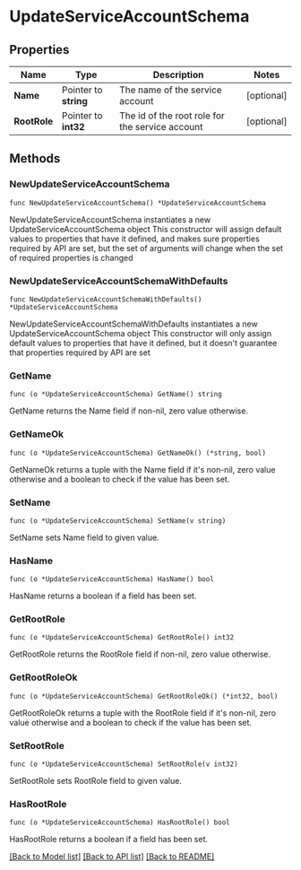 # UpdateServiceAccountSchema

## Properties

Name | Type | Description | Notes
------------ | ------------- | ------------- | -------------
**Name** | Pointer to **string** | The name of the service account | [optional] 
**RootRole** | Pointer to **int32** | The id of the root role for the service account | [optional] 

## Methods

### NewUpdateServiceAccountSchema

`func NewUpdateServiceAccountSchema() *UpdateServiceAccountSchema`

NewUpdateServiceAccountSchema instantiates a new UpdateServiceAccountSchema object
This constructor will assign default values to properties that have it defined,
and makes sure properties required by API are set, but the set of arguments
will change when the set of required properties is changed

### NewUpdateServiceAccountSchemaWithDefaults

`func NewUpdateServiceAccountSchemaWithDefaults() *UpdateServiceAccountSchema`

NewUpdateServiceAccountSchemaWithDefaults instantiates a new UpdateServiceAccountSchema object
This constructor will only assign default values to properties that have it defined,
but it doesn't guarantee that properties required by API are set

### GetName

`func (o *UpdateServiceAccountSchema) GetName() string`

GetName returns the Name field if non-nil, zero value otherwise.

### GetNameOk

`func (o *UpdateServiceAccountSchema) GetNameOk() (*string, bool)`

GetNameOk returns a tuple with the Name field if it's non-nil, zero value otherwise
and a boolean to check if the value has been set.

### SetName

`func (o *UpdateServiceAccountSchema) SetName(v string)`

SetName sets Name field to given value.

### HasName

`func (o *UpdateServiceAccountSchema) HasName() bool`

HasName returns a boolean if a field has been set.

### GetRootRole

`func (o *UpdateServiceAccountSchema) GetRootRole() int32`

GetRootRole returns the RootRole field if non-nil, zero value otherwise.

### GetRootRoleOk

`func (o *UpdateServiceAccountSchema) GetRootRoleOk() (*int32, bool)`

GetRootRoleOk returns a tuple with the RootRole field if it's non-nil, zero value otherwise
and a boolean to check if the value has been set.

### SetRootRole

`func (o *UpdateServiceAccountSchema) SetRootRole(v int32)`

SetRootRole sets RootRole field to given value.

### HasRootRole

`func (o *UpdateServiceAccountSchema) HasRootRole() bool`

HasRootRole returns a boolean if a field has been set.


[[Back to Model list]](../README.md#documentation-for-models) [[Back to API list]](../README.md#documentation-for-api-endpoints) [[Back to README]](../README.md)


